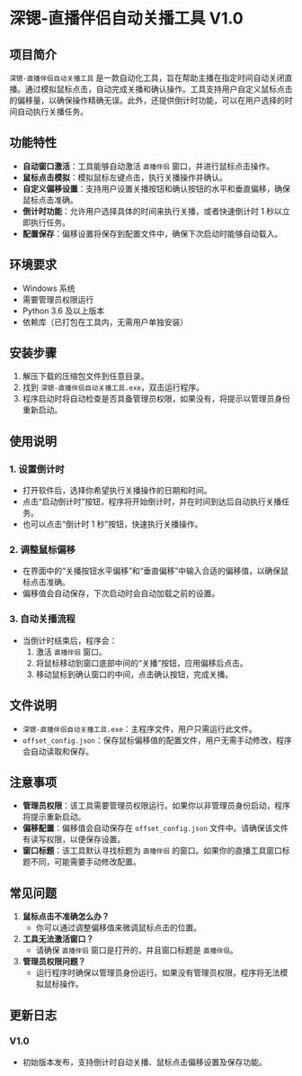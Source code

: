 # 深锶-直播伴侣自动关播工具 V1.0

## 项目简介

`深锶-直播伴侣自动关播工具` 是一款自动化工具，旨在帮助主播在指定时间自动关闭直播。通过模拟鼠标点击，自动完成关播和确认操作。工具支持用户自定义鼠标点击的偏移量，以确保操作精确无误。此外，还提供倒计时功能，可以在用户选择的时间自动执行关播任务。

## 功能特性

- **自动窗口激活**：工具能够自动激活 `直播伴侣` 窗口，并进行鼠标点击操作。
- **鼠标点击模拟**：模拟鼠标左键点击，执行关播操作并确认。
- **自定义偏移设置**：支持用户设置关播按钮和确认按钮的水平和垂直偏移，确保鼠标点击准确。
- **倒计时功能**：允许用户选择具体的时间来执行关播，或者快速倒计时 1 秒以立即执行任务。
- **配置保存**：偏移设置将保存到配置文件中，确保下次启动时能够自动载入。

## 环境要求

- Windows 系统
- 需要管理员权限运行
- Python 3.6 及以上版本
- 依赖库（已打包在工具内，无需用户单独安装）

## 安装步骤

1. 解压下载的压缩包文件到任意目录。
2. 找到 `深锶-直播伴侣自动关播工具.exe`，双击运行程序。
3. 程序启动时将自动检查是否具备管理员权限，如果没有，将提示以管理员身份重新启动。

## 使用说明

### 1. 设置倒计时

- 打开软件后，选择你希望执行关播操作的日期和时间。
- 点击“启动倒计时”按钮，程序将开始倒计时，并在时间到达后自动执行关播任务。
- 也可以点击“倒计时 1 秒”按钮，快速执行关播操作。

### 2. 调整鼠标偏移

- 在界面中的“关播按钮水平偏移”和“垂直偏移”中输入合适的偏移值，以确保鼠标点击准确。
- 偏移值会自动保存，下次启动时会自动加载之前的设置。

### 3. 自动关播流程

- 当倒计时结束后，程序会：
  1. 激活 `直播伴侣` 窗口。
  2. 将鼠标移动到窗口底部中间的“关播”按钮，应用偏移后点击。
  3. 移动鼠标到确认窗口的中间，点击确认按钮，完成关播。

## 文件说明

- `深锶-直播伴侣自动关播工具.exe`：主程序文件，用户只需运行此文件。
- `offset_config.json`：保存鼠标偏移值的配置文件，用户无需手动修改，程序会自动读取和保存。

## 注意事项

- **管理员权限**：该工具需要管理员权限运行。如果你以非管理员身份启动，程序将提示重新启动。
- **偏移配置**：偏移值会自动保存在 `offset_config.json` 文件中。请确保该文件有读写权限，以便保存设置。
- **窗口标题**：该工具默认寻找标题为 `直播伴侣` 的窗口。如果你的直播工具窗口标题不同，可能需要手动修改配置。

## 常见问题

1. **鼠标点击不准确怎么办？**
   - 你可以通过调整偏移值来微调鼠标点击的位置。
2. **工具无法激活窗口？**
   - 请确保 `直播伴侣` 窗口是打开的，并且窗口标题是 `直播伴侣`。
3. **管理员权限问题？**
   - 运行程序时确保以管理员身份运行。如果没有管理员权限，程序将无法模拟鼠标操作。

## 更新日志

### V1.0

- 初始版本发布，支持倒计时自动关播、鼠标点击偏移设置及保存功能。
